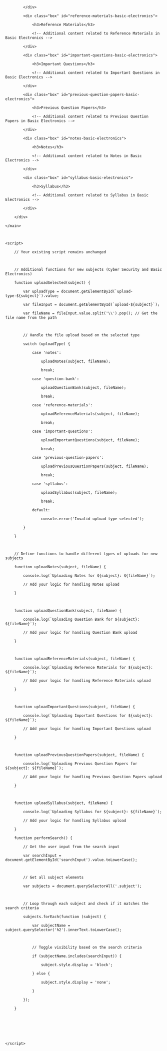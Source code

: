
            </div>

            <div class="box" id="reference-materials-basic-electronics">

                <h3>Reference Materials</h3>

                <!-- Additional content related to Reference Materials in Basic Electronics -->

            </div>

            <div class="box" id="important-questions-basic-electronics">

                <h3>Important Questions</h3>

                <!-- Additional content related to Important Questions in Basic Electronics -->

            </div>

            <div class="box" id="previous-question-papers-basic-electronics">

                <h3>Previous Question Papers</h3>

                <!-- Additional content related to Previous Question Papers in Basic Electronics -->

            </div>

            <div class="box" id="notes-basic-electronics">

                <h3>Notes</h3>

                <!-- Additional content related to Notes in Basic Electronics -->

            </div>

            <div class="box" id="syllabus-basic-electronics">

                <h3>Syllabus</h3>

                <!-- Additional content related to Syllabus in Basic Electronics -->

            </div>

        </div>

    </main>

 

    <script>

        // Your existing script remains unchanged

 

        // Additional functions for new subjects (Cyber Security and Basic Electronics)

        function uploadSelected(subject) {

            var uploadType = document.getElementById(`upload-type-${subject}`).value;

            var fileInput = document.getElementById(`upload-${subject}`);

            var fileName = fileInput.value.split('\\').pop(); // Get the file name from the path

 

            // Handle the file upload based on the selected type

            switch (uploadType) {

                case 'notes':

                    uploadNotes(subject, fileName);

                    break;

                case 'question-bank':

                    uploadQuestionBank(subject, fileName);

                    break;

                case 'reference-materials':

                    uploadReferenceMaterials(subject, fileName);

                    break;

                case 'important-questions':

                    uploadImportantQuestions(subject, fileName);

                    break;

                case 'previous-question-papers':

                    uploadPreviousQuestionPapers(subject, fileName);

                    break;

                case 'syllabus':

                    uploadSyllabus(subject, fileName);

                    break;

                default:

                    console.error('Invalid upload type selected');

            }

        }

 

        // Define functions to handle different types of uploads for new subjects

        function uploadNotes(subject, fileName) {

            console.log(`Uploading Notes for ${subject}: ${fileName}`);

            // Add your logic for handling Notes upload

        }

 

        function uploadQuestionBank(subject, fileName) {

            console.log(`Uploading Question Bank for ${subject}: ${fileName}`);

            // Add your logic for handling Question Bank upload

        }

 

        function uploadReferenceMaterials(subject, fileName) {

            console.log(`Uploading Reference Materials for ${subject}: ${fileName}`);

            // Add your logic for handling Reference Materials upload

        }

 

        function uploadImportantQuestions(subject, fileName) {

            console.log(`Uploading Important Questions for ${subject}: ${fileName}`);

            // Add your logic for handling Important Questions upload

        }

 

        function uploadPreviousQuestionPapers(subject, fileName) {

            console.log(`Uploading Previous Question Papers for ${subject}: ${fileName}`);

            // Add your logic for handling Previous Question Papers upload

        }

 

        function uploadSyllabus(subject, fileName) {

            console.log(`Uploading Syllabus for ${subject}: ${fileName}`);

            // Add your logic for handling Syllabus upload

        }

        function performSearch() {

            // Get the user input from the search input

            var searchInput = document.getElementById('searchInput').value.toLowerCase();

       

            // Get all subject elements

            var subjects = document.querySelectorAll('.subject');

       

            // Loop through each subject and check if it matches the search criteria

            subjects.forEach(function (subject) {

                var subjectName = subject.querySelector('h2').innerText.toLowerCase();

       

                // Toggle visibility based on the search criteria

                if (subjectName.includes(searchInput)) {

                    subject.style.display = 'block';

                } else {

                    subject.style.display = 'none';

                }

            });

        }

       

 

       

    </script>

</body>

 

</html>
